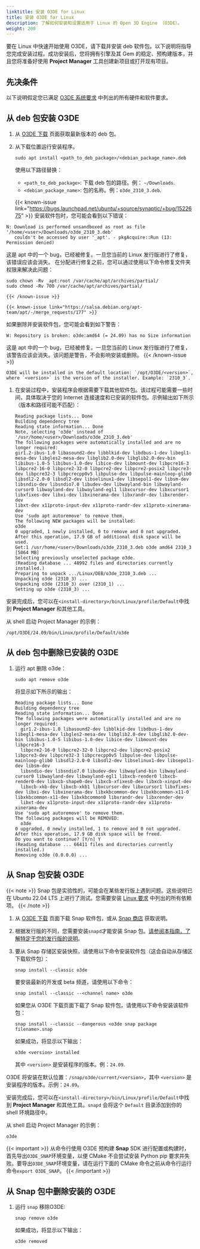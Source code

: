```yaml
---
linktitle: 安装 O3DE for Linux
title: 安装 O3DE for Linux
description: 了解如何安装和设置适用于 Linux 的 Open 3D Engine （O3DE）。
weight: 200
---
```


要在 Linux 中快速开始使用 O3DE，请下载并安装 deb 软件包。以下说明将指导您完成安装过程。成功安装后，您将拥有引擎及其 Gem 的稳定、预构建版本，并且您将准备好使用 **Project Manager** 工具创建新项目或打开现有项目。

## 先决条件

以下说明假定您已满足 [O3DE 系统要求](/docs/welcome-guide/requirements/#linux) 中列出的所有硬件和软件要求。

## 从 deb 包安装 O3DE

1. 从 [O3DE 下载](https://o3de.org/download/#linux) 页面获取最新版本的 deb 包。

1. 从下载位置运行安装程序。
    ```shell
    sudo apt install <path_to_deb_package>/<debian_package_name>.deb
    ```
    使用以下路径替换：
    * `<path_to_deb_package>`: 下载 deb 包的路径。例： `~/Downloads`.
    * `<debian_package_name>`: 包的名称。例：`o3de_2310_3.deb`.

    {{< known-issue link="https://bugs.launchpad.net/ubuntu/+source/synaptic/+bug/1522675" >}}
安装软件包时，您可能会看到以下错误：
```
N: Download is performed unsandboxed as root as file '/home/<user>/Downloads/o3de_2310_3.deb' 
   couldn't be accessed by user '_apt'. - pkgAcquire::Run (13: Permission denied)
```
这是 apt 中的一个 bug，已经被修复。一旦您当前的 Linux 发行版进行了修复，该错误应该会消失。
在分配进行修复之前，您可以通过使用以下命令修复文件夹权限来解决此问题：
```
sudo chown -Rv _apt:root /var/cache/apt/archives/partial/
sudo chmod -Rv 700 /var/cache/apt/archives/partial/
```
    {{< /known-issue >}}

    {{< known-issue link="https://salsa.debian.org/apt-team/apt/-/merge_requests/177" >}}
如果删除并安装软件包，您可能会看到如下警告：
```
W: Repository is broken: o3de:amd64 (= 24.09) has no Size information
```
这是 apt 中的一个 bug，已经被修复。一旦您当前的 Linux 发行版进行了修复，该警告应该会消失。该问题是警告，不会影响安装或删除。
    {{< /known-issue >}}

    O3DE will be installed in the default location: `/opt/O3DE/<version>`, where `<version>` is the version of the installer. Example: `2310_3`.

1. 在安装过程中，安装程序会根据需要下载其他软件包。该过程可能需要一些时间，具体取决于您的 Internet 连接速度和已安装的软件包。示例输出如下所示（版本和路径可能不匹配）：
    ```shell
    Reading package lists... Done
    Building dependency tree
    Reading state information... Done
    Note, selecting 'o3de' instead of '/usr/home/<user>/Downloads/o3de_2310_3.deb'
    The following packages were automatically installed and are no longer required:
    gir1.2-ibus-1.0 libasound2-dev libblkid-dev libdbus-1-dev libegl1-mesa-dev libgles2-mesa-dev libglib2.0-dev libglib2.0-dev-bin libibus-1.0-5 libibus-1.0-dev libice-dev libmount-dev libpcre16-3
    libpcre2-16-0 libpcre2-32-0 libpcre2-dev libpcre2-posix2 libpcre3-dev libpcre32-3 libpcrecpp0v5 libpulse-dev libpulse-mainloop-glib0 libsdl2-2.0-0 libsdl2-dev libselinux1-dev libsepol1-dev libsm-dev
    libsndio-dev libsndio7.0 libudev-dev libwayland-bin libwayland-cursor0 libwayland-dev libwayland-egl1 libxcursor-dev libxcursor1 libxfixes-dev libxi-dev libxinerama-dev libxrandr-dev libxrender-dev
    libxt-dev x11proto-input-dev x11proto-randr-dev x11proto-xinerama-dev
    Use 'sudo apt autoremove' to remove them.
    The following NEW packages will be installed:
    o3de
    0 upgraded, 1 newly installed, 0 to remove and 0 not upgraded.
    After this operation, 17.9 GB of additional disk space will be used.
    Get:1 /usr/home/<user>/Downloads/o3de_2310_3.deb o3de amd64 2310_3 [5064 MB]
    Selecting previously unselected package o3de.
    (Reading database ... 48992 files and directories currently installed.)
    Preparing to unpack .../Linux/DEB/o3de_2310_3.deb ...
    Unpacking o3de (2310_3) ...
    Unpacking o3de (2310_3) over (2310_1) ...
    Setting up o3de (2310_3) ...
    ```
    
安装完成后，您可以在`<install-directory>/bin/Linux/profile/Default`中找到 **Project Manager** 和其他工具。

从 shell 启动 Project Manager 的示例：
```shell
/opt/O3DE/24.09/bin/Linux/profile/Default/o3de
```

## 从 deb 包中删除已安装的 O3DE

1. 运行 apt 删除 o3de：
    ```shell
    sudo apt remove o3de
    ```
    将显示如下所示的输出：
    ```shell
    Reading package lists... Done
    Building dependency tree
    Reading state information... Done
    The following packages were automatically installed and are no longer required:
      gir1.2-ibus-1.0 libasound2-dev libblkid-dev libdbus-1-dev libegl1-mesa-dev libgles2-mesa-dev libglib2.0-dev libglib2.0-dev-bin libibus-1.0-5 libibus-1.0-dev libice-dev libmount-dev libpcre16-3
      libpcre2-16-0 libpcre2-32-0 libpcre2-dev libpcre2-posix2 libpcre3-dev libpcre32-3 libpcrecpp0v5 libpulse-dev libpulse-mainloop-glib0 libsdl2-2.0-0 libsdl2-dev libselinux1-dev libsepol1-dev libsm-dev
      libsndio-dev libsndio7.0 libudev-dev libwayland-bin libwayland-cursor0 libwayland-dev libwayland-egl1 libxcb-render0 libxcb-render0-dev libxcb-shape0-dev libxcb-xfixes0-dev libxcb-xinput-dev
      libxcb-xkb-dev libxcb-xkb1 libxcursor-dev libxcursor1 libxfixes-dev libxi-dev libxinerama-dev libxkbcommon-dev libxkbcommon-x11-0 libxkbcommon-x11-dev libxkbcommon0 libxrandr-dev libxrender-dev
      libxt-dev x11proto-input-dev x11proto-randr-dev x11proto-xinerama-dev
    Use 'sudo apt autoremove' to remove them.
    The following packages will be REMOVED:
      o3de
    0 upgraded, 0 newly installed, 1 to remove and 0 not upgraded.
    After this operation, 17.9 GB disk space will be freed.
    Do you want to continue? [Y/n] Y
    (Reading database ... 66411 files and directories currently installed.)
    Removing o3de (0.0.0.0) ...
    ```

## 从 Snap 包安装 O3DE

{{< note >}}
Snap 包是实验性的，可能会在某些发行版上遇到问题。这些说明已在 Ubuntu 22.04 LTS 上进行了测试。您需要安装 [Linux 要求](/docs/welcome-guide/requirements/#linux) 中列出的所有依赖项。
{{< /note >}}

1. 从 [O3DE 下载](https://o3de.org/download/#linux) 页面下载 Snap 软件包，或从 [Snap 商店](https://snapcraft.io/o3de) 获取说明。

1. 根据发行版的不同，您需要安装`snapd`才能安装 Snap 包。[请参阅本指南，了解特定于您的发行版的说明](https://snapcraft.io/docs/installing-snapd)。

1. 要从 Snap 存储区安装快照，请使用以下命令安装软件包（这会自动从存储区下载软件包）：
   ```shell
   snap install --classic o3de
   ```
   要安装最新的开发或 beta 频道，请使用以下命令：
   ```shell
   snap install --classic --<channel name> o3de
   ```
   如果您从 O3DE 下载页面下载了 Snap 软件包，请使用以下命令安装该软件包：
   ```shell
   snap install --classic --dangerous <o3de snap package filename>.snap
   ```
   如果成功，将显示以下输出：
   ```shell
   o3de <version> installed
   ```
   其中 `<version>` 是安装程序的版本。例：`24.09`.

O3DE 将安装在默认位置：`/snap/o3de/current/<version>`，其中 `<version>` 是安装程序的版本。示例：`24.09`。

安装完成后，您可以在`<install-directory>/bin/Linux/profile/Default`中找到 **Project Manager** 和其他工具。`snapd` 会将这个 `Default` 目录添加到你的 shell 环境路径中。

从 shell 启动 Project Manager 的示例：
```shell
o3de
```

{{< important >}}
从命令行使用 O3DE 预构建 **Snap** SDK 进行配置或构建时，首先导出`O3DE_SNAP`环境变量，以便 CMake 不会尝试安装 Python pip 要求并失败。要导出`O3DE_SNAP`环境变量，请在运行下面的 CMake 命令之前从命令行运行命令`export O3DE_SNAP`。
{{< /important >}}

## 从 Snap 包中删除安装的 O3DE

1. 运行 `snap` 移除O3DE:
   ```shell
   snap remove o3de
   ```
   如果成功，将显示以下输出：
   ```shell
   o3de removed
   ```

